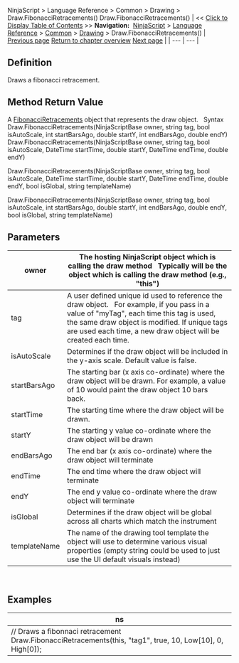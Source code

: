 ﻿
NinjaScript > Language Reference > Common > Drawing > Draw.FibonacciRetracements()
Draw.FibonacciRetracements()
| << [Click to Display Table of Contents](draw_fibonacciretracements.md) >> **Navigation:**     [NinjaScript](ninjascript-1.md) > [Language Reference](language_reference_wip-1.md) > [Common](common-1.md) > [Drawing](drawing-1.md) > Draw.FibonacciRetracements() | [Previous page](fibonacciextensions-1.md) [Return to chapter overview](drawing-1.md) [Next page](fibonacciretracements-1.md) |
| --- | --- |
## Definition
Draws a fibonacci retracement.
 
## Method Return Value
A [FibonacciRetracements](fibonacciretracements-1.md) object that represents the draw object.
 
Syntax
Draw.FibonacciRetracements(NinjaScriptBase owner, string tag, bool isAutoScale, int startBarsAgo, double startY, int endBarsAgo, double endY)
Draw.FibonacciRetracements(NinjaScriptBase owner, string tag, bool isAutoScale, DateTime startTime, double startY, DateTime endTime, double endY)  

Draw.FibonacciRetracements(NinjaScriptBase owner, string tag, bool isAutoScale, DateTime startTime, double startY, DateTime endTime, double endY, bool isGlobal, string templateName)  

Draw.FibonacciRetracements(NinjaScriptBase owner, string tag, bool isAutoScale, int startBarsAgo, double startY, int endBarsAgo, double endY, bool isGlobal, string templateName)  

## Parameters
| owner | The hosting NinjaScript object which is calling the draw method   Typically will be the object which is calling the draw method (e.g., "this") |
| --- | --- |
| tag | A user defined unique id used to reference the draw object.    For example, if you pass in a value of "myTag", each time this tag is used, the same draw object is modified. If unique tags are used each time, a new draw object will be created each time. |
| isAutoScale | Determines if the draw object will be included in the y-axis scale. Default value is false. |
| startBarsAgo | The starting bar (x axis co-ordinate) where the draw object will be drawn. For example, a value of 10 would paint the draw object 10 bars back. |
| startTime | The starting time where the draw object will be drawn. |
| startY | The starting y value co-ordinate where the draw object will be drawn |
| endBarsAgo | The end bar (x axis co-ordinate) where the draw object will terminate |
| endTime | The end time where the draw object will terminate |
| endY | The end y value co-ordinate where the draw object will terminate |
| isGlobal | Determines if the draw object will be global across all charts which match the instrument |
| templateName | The name of the drawing tool template the object will use to determine various visual properties (empty string could be used to just use the UI default visuals instead) |
 
## 
## Examples
| ns |
| --- |
| // Draws a fibonnaci retracement Draw.FibonacciRetracements(this, "tag1", true, 10, Low[10], 0, High[0]); |

